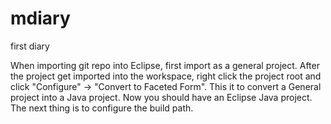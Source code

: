 # mdiary
first diary

When importing git repo into Eclipse, first import as a general project. After the project get imported into the workspace, right click the project root and click "Configure" -> "Convert to Faceted Form". This it to convert a General project into a Java project. Now you should have an Eclipse Java project. The next thing is to configure the build path.

